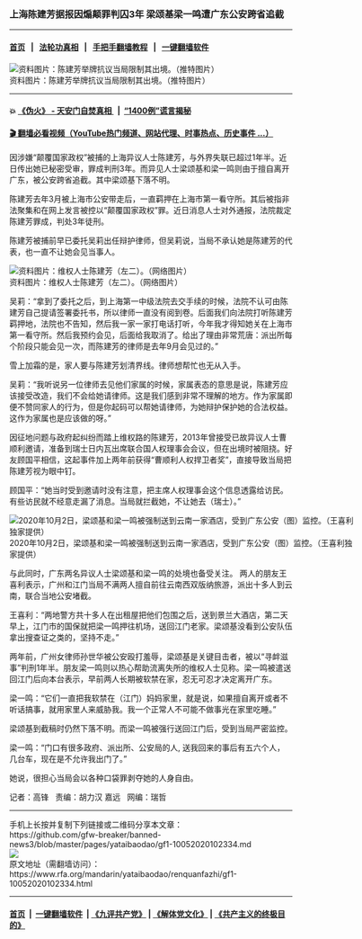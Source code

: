### 上海陈建芳据报因煽颠罪判囚3年 梁颂基梁一鸣遭广东公安跨省追截
------------------------

#### [首页](https://github.com/gfw-breaker/banned-news3/blob/master/README.md) &nbsp;&nbsp;|&nbsp;&nbsp; [法轮功真相](https://github.com/begood0513/basic/blob/master/README.md)  &nbsp;&nbsp;|&nbsp;&nbsp; [手把手翻墙教程](https://github.com/gfw-breaker/guides/wiki)  &nbsp;&nbsp;|&nbsp;&nbsp; [一键翻墙软件](https://github.com/gfw-breaker/nogfw/blob/master/README.md)  



<div id="headerimg">
 <img alt="资料图片：陈建芳举牌抗议当局限制其出境。（推特图片）" src="https://www.rfa.org/mandarin/yataibaodao/renquanfazhi/gf1-10052020102334.html/ChenJianfang.jpg/@@images/4913b743-90d9-4cea-af5f-e538f92288a6.jpeg" title="资料图片：陈建芳举牌抗议当局限制其出境。（推特图片）"/>
 <div id="headerimgcontents">
  <div id="headerimgcaption">
   <span>
    资料图片：陈建芳举牌抗议当局限制其出境。（推特图片）
   </span>
   <!-- zoomattribute -->
  </div>
  <!-- headerimgcaption -->
 </div>
 <!-- headerimagecontents -->
</div>

<hr/>


#### 💥 [《伪火》 - 天安门自焚真相 ](http://158.247.195.190:10000/videos/blog/weihuo.html)&nbsp; |&nbsp; [“1400例”谎言揭秘  ](http://158.247.195.190:10000/videos/blog/jiexi1400.html)

#### [ 🎬  翻墙必看视频（YouTube热门频道、网站代理、时事热点、历史事件 ...）](https://github.com/gfw-breaker/links/blob/master/banned.md)

<div id="storytext">
 <div>
  <div class="slot_header">
  </div>
 </div>
 <p>
 </p>
 <p>
  因涉嫌“颠覆国家政权”被捕的上海异议人士陈建芳，与外界失联已超过1年半。近日传出她已秘密受审，罪成判刑3年。而异见人士梁颂基和梁一鸣则由于擅自离开广东，被公安跨省追截。其中梁颂基下落不明。
 </p>
 <p>
  陈建芳去年3月被上海市公安带走后，一直羁押在上海市第一看守所。其后被指非法聚集和在网上发言被控以“颠覆国家政权”罪。近日消息人士对外通报，法院裁定陈建芳罪成，判处3年徒刑。
 </p>
 <p>
 </p>
 <p>
 </p>
 <p>
  陈建芳被捕前早已委托吴莉出任辩护律师，但吴莉说，当局不承认她是陈建芳的代表，也一直不让她会见当事人。
 </p>
 <p>
 </p>
 <p>
  <div class="image-inline captioned" style="width:640px;">
   <div style="width:640px;">
    <img alt="资料图片：维权人士陈建芳（左二）。（网络图片）" src="https://www.rfa.org/mandarin/yataibaodao/renquanfazhi/gf1-10052020102334.html/cjf.jpg" title="资料图片：维权人士陈建芳（左二）。（网络图片）"/>
   </div>
   <div class="image-caption">
    <span style="width:640px;">
     资料图片：维权人士陈建芳（左二）。（网络图片）
    </span>
    <span class="copyright">
    </span>
   </div>
  </div>
 </p>
 <p>
  吴莉：“拿到了委托之后，到上海第一中级法院去交手续的时候，法院不认可由陈建芳自己提请签署委托书，所以律师一直没有阅到卷。后面我们向法院打听陈建芳羁押地，法院也不告知，然后我一家一家打电话打听，今年我才得知她关在上海市第一看守所。然后我预约会见，后面给我取消了。给出了理由非常荒唐：派出所每个阶段只能会见一次，而陈建芳的律师是去年9月会见过的。”
 </p>
 <p>
  雪上加霜的是，家人要与陈建芳划清界线。律师想帮忙也无从入手。
 </p>
 <p>
  吴莉：“我听说另一位律师去见他们家属的时候，家属表态的意思是说，陈建芳应该接受改造，我们不会给她请律师。这是我们感到非常不理解的地方。作为家属即便不赞同家人的行为，但是你起码可以帮她请律师，为她辩护保护她的合法权益。这作为家属也是应该做的呀。”
 </p>
 <p>
  因征地问题与政府起纠纷而踏上维权路的陈建芳，2013年曾接受已故异议人士曹顺利邀请，准备到瑞士日内瓦出席联合国人权理事会会议，但在出境时被阻挠。好友顾国平相信，这起事件加上两年前获得“曹顺利人权捍卫者奖”，直接导致当局把陈建芳视为眼中钉。
 </p>
 <p>
  顾国平：“她当时受到邀请时没有注意，把主席人权理事会这个信息透露给访民。有些访民就不经意走漏了消息。当局就拦截她，不让她去（瑞士）。”
 </p>
 <p>
 </p>
 <p>
  <div class="image-inline captioned" style="width:620px;">
   <div style="width:620px;">
    <img alt="2020年10月2日，梁颂基和梁一鸣被强制送到云南一家酒店，受到广东公安（图）监控。（王喜利独家提供）" src="https://www.rfa.org/mandarin/yataibaodao/renquanfazhi/gf1-10052020102334.html/image.jpg" title="2020年10月2日，梁颂基和梁一鸣被强制送到云南一家酒店，受到广东公安（图）监控。（王喜利独家提供）"/>
   </div>
   <div class="image-caption">
    <span style="width:620px;">
     2020年10月2日，梁颂基和梁一鸣被强制送到云南一家酒店，受到广东公安（图）监控。（王喜利独家提供）
    </span>
    <span class="copyright">
    </span>
   </div>
  </div>
 </p>
 <p>
  与此同时，广东两名异议人士梁颂基和梁一鸣的处境也备受关注。 两人的朋友王喜利表示，广州和江门当局不满两人擅自前往云南西双版纳旅游，派出十多人到云南，联合当地公安堵截。
 </p>
 <p>
  王喜利：“两地警方共十多人在出租屋把他们包围之后，送到景兰大酒店，第二天早上，江门市的国保就把梁一鸣押往机场，送回江门老家。梁颂基没看到公安队伍拿出搜查证之类的，坚持不走。”
 </p>
 <p>
  两年前，广州女律师孙世华被公安殴打羞辱，梁颂基是关键目击者，被以“寻衅滋事”判刑1年半。朋友梁一鸣则以热心帮助流离失所的维权人士见称。梁一鸣被遣送回江门后向本台表示，早前两人长期被软禁在家，忍无可忍才决定离开广东。
 </p>
 <p>
  梁一鸣：“它们一直把我软禁在（江门）妈妈家里，就是说，如果擅自离开或者不听话搞事，就用家里人来威胁我。我一个正常人不可能不做事光在家里吃睡。”
 </p>
 <p>
  梁颂基到截稿时仍然下落不明。而梁一鸣被强行送回江门后，受到当局严密监控。
 </p>
 <p>
  梁一鸣：“门口有很多政府、派出所、公安局的人, 送我回来的事后有五六个人，几台车，现在是不允许我出门了。”
 </p>
 <p>
  她说，很担心当局会以各种口袋罪剥夺她的人身自由。
 </p>
 <p>
 </p>
 <p>
  记者：高锋   责编：胡力汉 嘉远   网编：瑞哲
 </p>
</div>

<hr/>
手机上长按并复制下列链接或二维码分享本文章：<br/>
https://github.com/gfw-breaker/banned-news3/blob/master/pages/yataibaodao/gf1-10052020102334.md <br/>
<a href='https://github.com/gfw-breaker/banned-news3/blob/master/pages/yataibaodao/gf1-10052020102334.md'><img src='https://github.com/gfw-breaker/banned-news3/blob/master/pages/yataibaodao/gf1-10052020102334.md.png'/></a> <br/>
原文地址（需翻墙访问）：https://www.rfa.org/mandarin/yataibaodao/renquanfazhi/gf1-10052020102334.html


------------------------
#### [首页](https://github.com/gfw-breaker/banned-news3/blob/master/README.md) &nbsp;|&nbsp; [一键翻墙软件](https://github.com/gfw-breaker/nogfw/blob/master/README.md) &nbsp;| [《九评共产党》](https://github.com/gfw-breaker/9ping.md/blob/master/README.md#九评之一评共产党是什么) | [《解体党文化》](https://github.com/gfw-breaker/jtdwh.md/blob/master/README.md) | [《共产主义的终极目的》](https://github.com/gfw-breaker/gczydzjmd.md/blob/master/README.md)


<img src='http://gfw-breaker.win/banned-news3/pages/yataibaodao/gf1-10052020102334.md' width='0px' height='0px'/>
